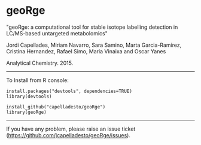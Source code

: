# geoRge

"geoRge: a computational tool for stable isotope labelling detection in LC/MS-based untargeted metabolomics"

Jordi Capellades, Miriam Navarro, Sara Samino, Marta Garcia-Ramirez, Cristina Hernandez, Rafael Simo, Maria Vinaixa and Oscar Yanes

Analytical Chemistry. 2015.

--------------------------------------------------------------------------------------------------------------------------

To Install from R console:

````
install.packages("devtools", dependencies=TRUE)
library(devtools) 

install_github("capelladesto/geoRge")
library(geoRge) 
````

--------------------------------------------------------------------------------------------------------------------------

If you have any problem, please raise an issue ticket (https://github.com/jcapelladesto/geoRge/issues). 
